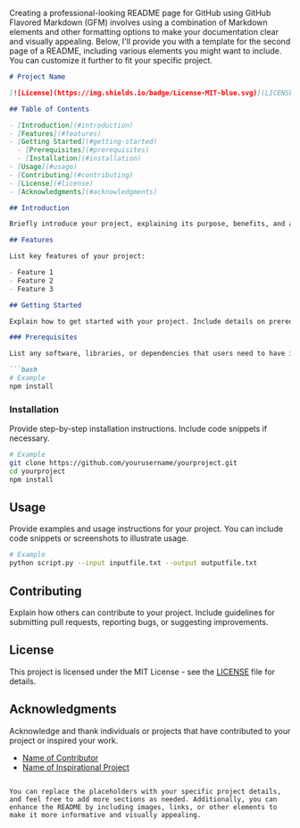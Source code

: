 Creating a professional-looking README page for GitHub using GitHub Flavored Markdown (GFM) involves using a combination of Markdown elements and other formatting options to make your documentation clear and visually appealing. Below, I'll provide you with a template for the second page of a README, including various elements you might want to include. You can customize it further to fit your specific project.

```markdown
# Project Name

[![License](https://img.shields.io/badge/License-MIT-blue.svg)](LICENSE)

## Table of Contents

- [Introduction](#introduction)
- [Features](#features)
- [Getting Started](#getting-started)
  - [Prerequisites](#prerequisites)
  - [Installation](#installation)
- [Usage](#usage)
- [Contributing](#contributing)
- [License](#license)
- [Acknowledgments](#acknowledgments)

## Introduction

Briefly introduce your project, explaining its purpose, benefits, and any key highlights. Provide context for potential users or contributors.

## Features

List key features of your project:

- Feature 1
- Feature 2
- Feature 3

## Getting Started

Explain how to get started with your project. Include details on prerequisites, installation instructions, and any initial setup.

### Prerequisites

List any software, libraries, or dependencies that users need to have installed before using your project.

```bash
# Example
npm install
```

### Installation

Provide step-by-step installation instructions. Include code snippets if necessary.

```bash
# Example
git clone https://github.com/yourusername/yourproject.git
cd yourproject
npm install
```

## Usage

Provide examples and usage instructions for your project. You can include code snippets or screenshots to illustrate usage.

```bash
# Example
python script.py --input inputfile.txt --output outputfile.txt
```

## Contributing

Explain how others can contribute to your project. Include guidelines for submitting pull requests, reporting bugs, or suggesting improvements.

## License

This project is licensed under the MIT License - see the [LICENSE](LICENSE) file for details.

## Acknowledgments

Acknowledge and thank individuals or projects that have contributed to your project or inspired your work.

- [Name of Contributor](https://github.com/contributor)
- [Name of Inspirational Project](https://github.com/inspiration)
```

You can replace the placeholders with your specific project details, and feel free to add more sections as needed. Additionally, you can enhance the README by including images, links, or other elements to make it more informative and visually appealing.
